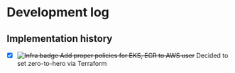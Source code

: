 # Development log

## Implementation history
- [x] ~~![Infra badge](https://img.shields.io/badge/infra-7B42BC) Add proper policies for EKS, ECR to AWS user~~ Decided to set zero-to-hero via Terraform
